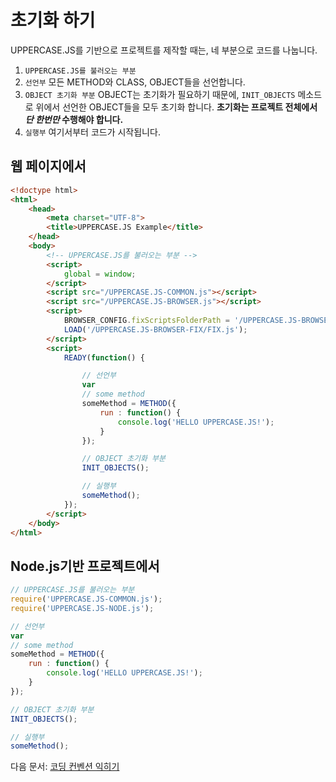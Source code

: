 # 초기화 하기
UPPERCASE.JS를 기반으로 프로젝트를 제작할 때는, 네 부분으로 코드를 나눕니다.

1. `UPPERCASE.JS를 불러오는 부분`
2. `선언부` 모든 METHOD와 CLASS, OBJECT들을 선언합니다.
3. `OBJECT 초기화 부분` OBJECT는 초기화가 필요하기 때문에, `INIT_OBJECTS` 메소드로 위에서 선언한 OBJECT들을 모두 초기화 합니다. **초기화는 프로젝트 전체에서 *단 한번만* 수행해야 합니다.**
4. `실행부` 여기서부터 코드가 시작됩니다.

## 웹 페이지에서
```html
<!doctype html>
<html>
	<head>
		<meta charset="UTF-8">
		<title>UPPERCASE.JS Example</title>
	</head>
	<body>
    	<!-- UPPERCASE.JS를 불러오는 부분 -->
		<script>
			global = window;
		</script>
		<script src="/UPPERCASE.JS-COMMON.js"></script>
		<script src="/UPPERCASE.JS-BROWSER.js"></script>
		<script>
			BROWSER_CONFIG.fixScriptsFolderPath = '/UPPERCASE.JS-BROWSER-FIX';
			LOAD('/UPPERCASE.JS-BROWSER-FIX/FIX.js');
		</script>
		<script>
			READY(function() {

				// 선언부
				var
				// some method
				someMethod = METHOD({
					run : function() {
						console.log('HELLO UPPERCASE.JS!');
					}
				});

				// OBJECT 초기화 부분
				INIT_OBJECTS();

				// 실행부
				someMethod();
			});
		</script>
	</body>
</html>
```

## Node.js기반 프로젝트에서
```javascript
// UPPERCASE.JS를 불러오는 부분
require('UPPERCASE.JS-COMMON.js');
require('UPPERCASE.JS-NODE.js');

// 선언부
var
// some method
someMethod = METHOD({
	run : function() {
		console.log('HELLO UPPERCASE.JS!');
	}
});

// OBJECT 초기화 부분
INIT_OBJECTS();

// 실행부
someMethod();
```

다음 문서: [코딩 컨벤션 익히기](CONVENTION.md)